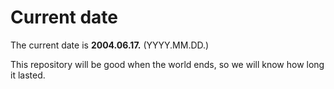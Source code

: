 # Current date

The current date is **2004.06.17.** (YYYY.MM.DD.)

This repository will be good when the world ends, so we will know how long it lasted.